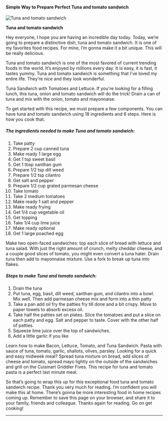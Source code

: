             

#### Simple Way to Prepare Perfect Tuna and tomato sandwich

![Tuna and tomato sandwich](https://img-global.cpcdn.com/recipes/5477852477128704/751x532cq70/tuna-and-tomato-sandwich-recipe-main-photo.jpg)

**Tuna and tomato sandwich**

Hey everyone, I hope you are having an incredible day today. Today, we’re going to prepare a distinctive dish, tuna and tomato sandwich. It is one of my favorites food recipes. For mine, I’m gonna make it a bit unique. This will be really delicious.

Tuna and tomato sandwich is one of the most favored of current trending foods in the world. It’s enjoyed by millions every day. It is easy, it is fast, it tastes yummy. Tuna and tomato sandwich is something that I’ve loved my entire life. They’re nice and they look wonderful.

Tuna Sandwich with Tomatoes and Lettuce. If you're looking for a filling lunch, this tuna, onion and tomato sandwich will do the trick! Drain a can of tuna and mix with the onion, tomato and mayonnaise.

To get started with this recipe, we must prepare a few components. You can have tuna and tomato sandwich using 18 ingredients and 6 steps. Here is how you cook that.

##### The ingredients needed to make Tuna and tomato sandwich:

1.  Take patty
2.  Prepare 2 cup canned tuna
3.  Make ready 1 large egg
4.  Get 1 tsp sweet basil
5.  Get 1 tbsp xanthan gum
6.  Prepare 1/2 tsp dill weed
7.  Prepare 1/2 tsp cilantro
8.  Get salt and pepper
9.  Prepare 1/2 cup grated parmesan cheese
10.  Take tomato
11.  Take 2 medium tomatoes
12.  Make ready 1 salt and pepper
13.  Make ready frying
14.  Get 1/4 cup vegetable oil
15.  Get topping
16.  Take 1/4 cup lime juice
17.  Make ready optional
18.  Get 1 large poached egg

Make two open-faced sandwiches: top each slice of bread with lettuce and tuna salad. With just the right amount of crunch, melty cheddar cheese, and a couple good slices of tomato, you might even convert a tuna hater. Drain tuna then add to mayonnaise mixture. Use a fork to break up tuna into flakes.

##### Steps to make Tuna and tomato sandwich:

1.  Drain the tuna
2.  Put tuna, egg, basil, dill weed, xanthan gum, and cilantro into a bowl. Mix well. Then add parmesan cheese mix and form into a thin patty
3.  Take a pan add oil fry the patties fry till done and a bit crispy. Move to paper towels to absorb excess oil.
4.  Take half the patties set on plates. Slice the tomatoes and put a slice on each patty and egg. Salt and pepper to taste. Cover with the other half of patties.
5.  Squeeze lime juice over the top of sandwiches.
6.  Add a little garlic if you like

Learn how to make Bacon, Lettuce, Tomato, and Tuna Sandwich. Pasta with sauce of tuna, tomato, garlic, shallots, olives, parsley. Looking for a quick and easy midweek meal? Spread tuna mixture on bread, add slices of cheese and tomato, spread mayo lightly on the outside of the sandwiches and grill on the Cuisinart Griddler Fives. This recipe for tuna and tomato pasta is a perfect last minute meal.

So that’s going to wrap this up for this exceptional food tuna and tomato sandwich recipe. Thank you very much for reading. I’m confident you will make this at home. There’s gonna be more interesting food in home recipes coming up. Remember to save this page on your browser, and share it to your family, friends and colleague. Thanks again for reading. Go on get cooking!

* * *